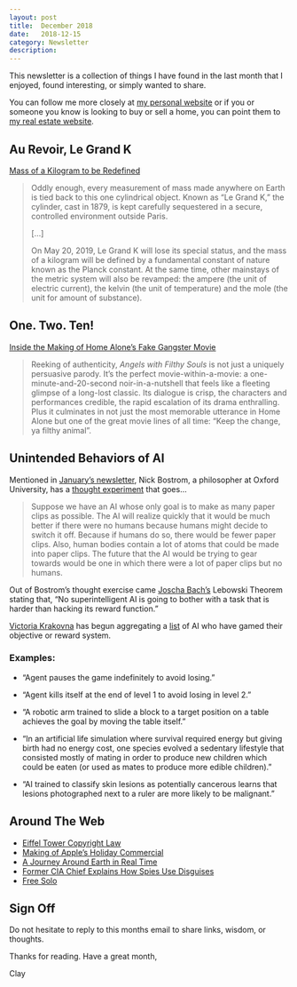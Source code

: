 ```yaml
---
layout: post
title:  December 2018
date:   2018-12-15
category: Newsletter
description: 
---
```


This newsletter is a collection of things I have found in the last month that I enjoyed, found interesting, or simply wanted to share.

You can follow me more closely at [my personal website](http://claycarson.net "Personal Website") or if you or someone you know is looking to buy or sell a home, you can point them to [my real estate website](http://claycarson.com "Business Website ").

## Au Revoir, Le Grand K

[Mass of a Kilogram to be Redefined](https://www.sciencenews.org/article/official-redefining-kilogram-units-measurement)

> Oddly enough, every measurement of mass made anywhere on Earth is tied back to this one cylindrical object. Known as “Le Grand K,” the cylinder, cast in 1879, is kept carefully sequestered in a secure, controlled environment outside Paris.
> 
> […]
> 
> On May 20, 2019, Le Grand K will lose its special status, and the mass of a kilogram will be defined by a fundamental constant of nature known as the Planck constant. At the same time, other mainstays of the metric system will also be revamped: the ampere (the unit of electric current), the kelvin (the unit of temperature) and the mole (the unit for amount of substance).
> 

## One. Two. Ten!


[Inside the Making of Home Alone’s Fake Gangster Movie](https://www.vanityfair.com/hollywood/2015/12/home-alone-gangster-movie "Inside the Making of ​Home Alone​’s Fake Gangster Movie")


> Reeking of authenticity, _Angels with Filthy Souls_ is not just a uniquely persuasive parody. It’s the perfect movie-within-a-movie: a one-minute-and-20-second noir-in-a-nutshell that feels like a fleeting glimpse of a long-lost classic. Its dialogue is crisp, the characters and performances credible, the rapid escalation of its drama enthralling. Plus it culminates in not just the most memorable utterance in Home Alone but one of the great movie lines of all time: “Keep the change, ya filthy animal”.
> 

## Unintended Behaviors of AI

Mentioned in [January’s newsletter](https://claycarson.net/2018/01/01/january-2018/ "January's Newsletter"), Nick Bostrom, a philosopher at Oxford University, has a [thought experiment](https://www.huffingtonpost.com/2014/08/22/artificial-intelligence-oxford_n_5689858.html "Paperclip Thought Experiment") that goes…

> Suppose we have an AI whose only goal is to make as many paper clips as possible. The AI will realize quickly that it would be much better if there were no humans because humans might decide to switch it off. Because if humans do so, there would be fewer paper clips. Also, human bodies contain a lot of atoms that could be made into paper clips. The future that the AI would be trying to gear towards would be one in which there were a lot of paper clips but no humans.

Out of Bostrom’s thought exercise came [Joscha Bach’s](https://twitter.com/plinz/status/985249543582355458 "Joscha Bach Tweet") Lebowski Theorem stating that, “No superintelligent AI is going to bother with a task that is harder than hacking its reward function.”

[Victoria Krakovna](https://vkrakovna.wordpress.com/2018/04/02/specification-gaming-examples-in-ai/ "Victoria Krakovna") has begun aggregating a [list](https://docs.google.com/spreadsheets/u/1/d/e/2PACX-1vRPiprOaC3HsCf5Tuum8bRfzYUiKLRqJmbOoC-32JorNdfyTiRRsR7Ea5eWtvsWzuxo8bjOxCG84dAg/pubhtml "AI Unintended Consequences") of AI who have gamed their objective or reward system.

### Examples:

- “Agent pauses the game indefinitely to avoid losing.”

- “Agent kills itself at the end of level 1 to avoid losing in level 2.”

- “A robotic arm trained to slide a block to a target position on a table achieves the goal by moving the table itself.”

- “In an artificial life simulation where survival required energy but giving birth had no energy cost, one species evolved a sedentary lifestyle that consisted mostly of mating in order to produce new children which could be eaten (or used as mates to produce more edible children).”

- “AI trained to classify skin lesions as potentially cancerous learns that lesions photographed next to a ruler are more likely to be malignant.”

## Around The Web

- [Eiffel Tower Copyright Law](https://mymodernmet.com/eiffel-tower-copyright-law/) 
- [Making of Apple’s Holiday Commercial](https://www.youtube.com/watch?feature=youtu.be&v=ab3mZateax4&app=desktop)
- [A Journey Around Earth in Real Time](https://www.youtube.com/watch?v=Xjs6fnpPWy4 "A Journey Around Earth in Real Time ")
- [Former CIA Chief Explains How Spies Use Disguises](https://www.youtube.com/watch?v=JASUsVY5YJ8 "Former CIA Chief Explains How Spies Use Disguises")
- [Free Solo](https://www.youtube.com/watch?v=urRVZ4SW7WU "Free Solo")

## Sign Off

Do not hesitate to reply to this months email to share links, wisdom, or thoughts.

Thanks for reading. Have a great month,

Clay